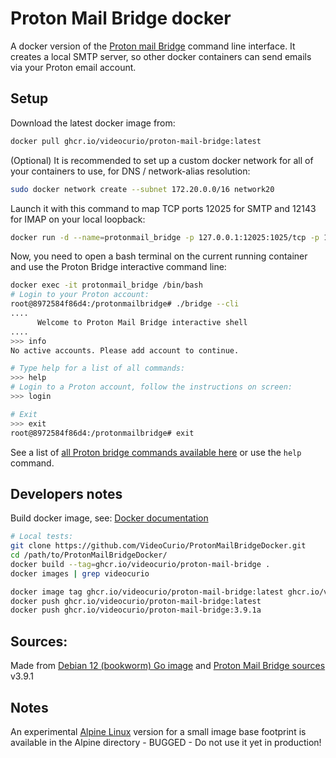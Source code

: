 # Proton Mail Bridge docker

A docker version of the [Proton mail Bridge](https://proton.me/mail/bridge) command line interface. It creates a local SMTP server, so other docker containers can send emails via your Proton email account.

## Setup

Download the latest docker image from:
```bash
docker pull ghcr.io/videocurio/proton-mail-bridge:latest
```
(Optional) It is recommended to set up a custom docker network for all of your containers to use, for DNS / network-alias resolution:
```bash
sudo docker network create --subnet 172.20.0.0/16 network20
```

Launch it with this command to map TCP ports 12025 for SMTP and 12143 for IMAP on your local loopback:
```bash
docker run -d --name=protonmail_bridge -p 127.0.0.1:12025:1025/tcp -p 127.0.0.1:12143:1143/tcp --network network20 --restart=unless-stopped videocurio/proton-mail-bridge:latest
```

Now, you need to open a bash terminal on the current running container and use the Proton Bridge interactive command line:
```bash
docker exec -it protonmail_bridge /bin/bash
# Login to your Proton account:
root@8972584f86d4:/protonmailbridge# ./bridge --cli
....
      Welcome to Proton Mail Bridge interactive shell
....
>>> info
No active accounts. Please add account to continue.

# Type help for a list of all commands:
>>> help
# Login to a Proton account, follow the instructions on screen:
>>> login

# Exit
>>> exit
root@8972584f86d4:/protonmailbridge# exit
```
See a list of [all Proton bridge commands available here](https://proton.me/support/bridge-cli-guide) or use the `help` command.

## Developers notes

Build docker image, see: [Docker documentation](https://docs.docker.com/language/python/containerize/)
```bash
# Local tests:
git clone https://github.com/VideoCurio/ProtonMailBridgeDocker.git
cd /path/to/ProtonMailBridgeDocker/
docker build --tag=ghcr.io/videocurio/proton-mail-bridge .
docker images | grep videocurio

docker image tag ghcr.io/videocurio/proton-mail-bridge:latest ghcr.io/videocurio/proton-mail-bridge:3.9.1a
docker push ghcr.io/videocurio/proton-mail-bridge:latest
docker push ghcr.io/videocurio/proton-mail-bridge:3.9.1a
```

## Sources:

Made from [Debian 12 (bookworm) Go image](https://hub.docker.com/_/golang/) and [Proton Mail Bridge sources](https://github.com/ProtonMail/proton-bridge/tree/master) v3.9.1

## Notes

An experimental [Alpine Linux](https://www.alpinelinux.org/) version for a small image base footprint is available in the Alpine directory - BUGGED - Do not use it yet in production!